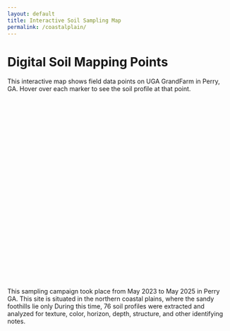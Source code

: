 ```yaml
---
layout: default
title: Interactive Soil Sampling Map
permalink: /coastalplain/
---
```


# Digital Soil Mapping Points

This interactive map shows field data points on UGA GrandFarm in Perry, GA. Hover over each marker to see the soil profile at that point.

<div id="map" style="height: 400px; margin-bottom: 2em;"></div>

This sampling campaign took place from May 2023 to May 2025 in Perry GA. This site is situated in the northern coastal plains, where the sandy foothills lie only  During this time, 76 soil profiles were extracted and analyzed for texture, color, horizon, depth, structure, and other identifying notes.

<!-- Leaflet CSS -->
<link rel="stylesheet" href="https://unpkg.com/leaflet/dist/leaflet.css" />

<!-- Leaflet JS -->
<script src="https://unpkg.com/leaflet/dist/leaflet.js"></script>

<!-- PapaParse for CSV parsing -->
<script src="https://cdn.jsdelivr.net/npm/papaparse@5.4.1/papaparse.min.js"></script>

<script>
  // Initialize map with a suitable center and zoom for Perry, GA
  var map = L.map('map').setView([32.44, -83.73], 14);

  L.tileLayer('https://{s}.tile.openstreetmap.org/{z}/{x}/{y}.png', {
    attribution: 'Map data © OpenStreetMap contributors'
  }).addTo(map);

  // Load CSV data
  Papa.parse('{{ "/data/soil_points_corrected.csv" | relative_url }}', {
    download: true,
    header: true,
    complete: function(results) {
      results.data.forEach(function(row) {
        // Only add marker if lat/lng are present
        if(row.y && row.x) {
          // Customize popup: Show PointLabel and (optional) an image if available
          var popupContent = `<b>Point ${row.PointLabel || row.Label}</b><br>
                              <b>pH:</b> ${row.pH.2 || ""}<br>
                              <b>Ca:</b> ${row.Ca || ""}<br>
                              <b>K:</b> ${row.K || ""}<br>
                              <b>Mg:</b> ${row.Mg || ""}<br>
                              <b>P:</b> ${row.P || ""}`;
          // If you have an image field, add here:
          // popupContent += `<br><img src="${row.img_url}" style="width:150px;">`;

          L.marker([parseFloat(row.y), parseFloat(row.x)])
            .addTo(map)
            .bindPopup(popupContent);
        }
      });
    }
  });
</script>
